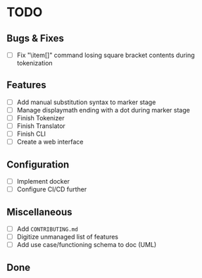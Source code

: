 # TODO

## Bugs & Fixes

- [ ] Fix "\item[]" command losing square bracket contents during tokenization

## Features

- [ ] Add manual substitution syntax to marker stage
- [ ] Manage displaymath ending with a dot during marker stage
- [ ] Finish Tokenizer
- [ ] Finish Translator
- [ ] Finish CLI
- [ ] Create a web interface

## Configuration

- [ ] Implement docker
- [ ] Configure CI/CD further

## Miscellaneous

- [ ] Add `CONTRIBUTING.md`
- [ ] Digitize unmanaged list of features
- [ ] Add use case/functioning schema to doc (UML)

## Done
